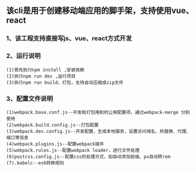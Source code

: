 ## 该cli是用于创建移动端应用的脚手架，支持使用vue、react
### 1、该工程支持直接写js、vue、react方式开发
### 2、运行说明
    (1)首先执行npm install ,安装依赖
    (2)执行npm run dev ,运行项目
    (3)执行npm run build，打包，支持自动压缩成zip文件
### 3、配置文件说明
    (1)webpack.base.conf.js--开发和打包用到的公用配置项，通过webpack-merge 分别使用
    (2)webpack.build.config.js--打包配置
    (3)webpack.dev.config.js--开发配置，生成本地服务，设置访问域名、热替换、代理、端口等信息
    (4)webpack.plugins.js--配置webpack插件
    (5)webpack.rules.js--配置webpack loader，进行文件处理
    (6)postcss.config.js--配置css的处理方式，如自动添加前缀、px自动转rem
    (7).babelc--es6转换规则
